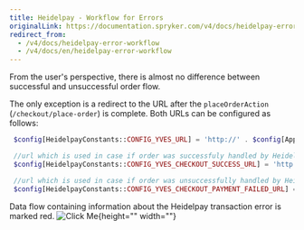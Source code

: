 ```yaml
---
title: Heidelpay - Workflow for Errors
originalLink: https://documentation.spryker.com/v4/docs/heidelpay-error-workflow
redirect_from:
  - /v4/docs/heidelpay-error-workflow
  - /v4/docs/en/heidelpay-error-workflow
---
```


From the user's perspective, there is almost no difference between successful and unsuccessful order flow.

The only exception is a redirect to the URL after the `placeOrderAction` (`/checkout/place-order`) is complete. Both URLs can be configured as follows:
```php
 $config[HeidelpayConstants::CONFIG_YVES_URL] = 'http://' . $config[ApplicationConstants::HOST_YVES];

 //url which is used in case if order was successfuly handled by Heidelpay
 $config[HeidelpayConstants::CONFIG_YVES_CHECKOUT_SUCCESS_URL] = 'http://' . $config[ApplicationConstants::HOST_YVES] . '/checkout/success';

 //url which is used in case if order was unsuccessfully handled by Heidelpay
 $config[HeidelpayConstants::CONFIG_YVES_CHECKOUT_PAYMENT_FAILED_URL] = 'http://' . $config[ApplicationConstants::HOST_YVES] . '/heidelpay/payment-failed?error_code=%s';
 ```
Data flow containing information about the Heidelpay transaction error is marked red.
![Click Me](https://cdn.document360.io/9fafa0d5-d76f-40c5-8b02-ab9515d3e879/Images/Documentation/heidelpay-error-handling-workflow.png){height="" width=""}

